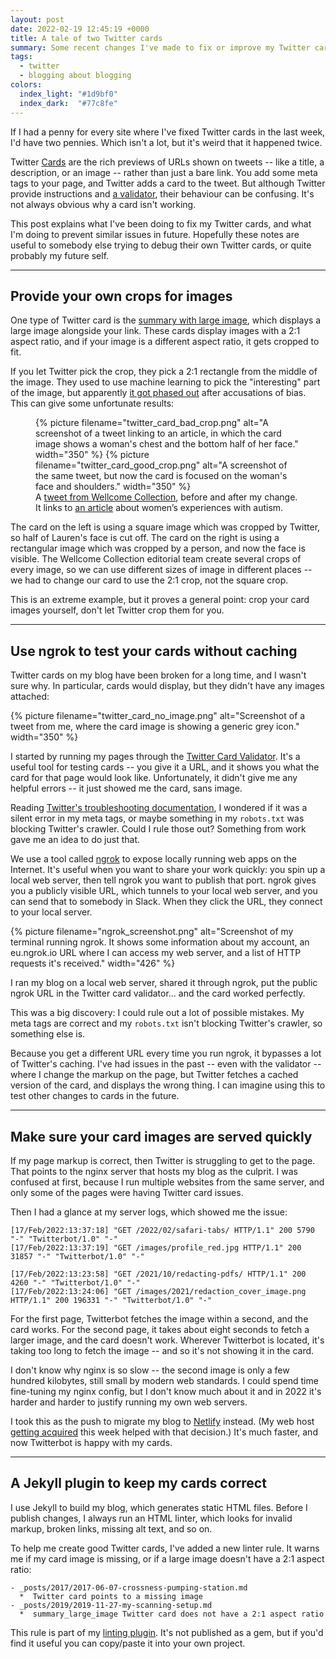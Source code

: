 ```yaml
---
layout: post
date: 2022-02-19 12:45:19 +0000
title: A tale of two Twitter cards
summary: Some recent changes I've made to fix or improve my Twitter cards.
tags:
  - twitter
  - blogging about blogging
colors:
  index_light: "#1d9bf0"
  index_dark:  "#77c8fe"
---
```


<style type="x-text/scss">
  #card_comparison {
    width: 700px;

    #images {
      display: grid;
      grid-template-columns: auto auto;
      grid-gap: var(--grid-gap);

      img {
        display: inline-block;
      }
    }
  }
</style>

If I had a penny for every site where I've fixed Twitter cards in the last week, I'd have two pennies.
Which isn't a lot, but it's weird that it happened twice.

Twitter [Cards] are the rich previews of URLs shown on tweets -- like a title, a description, or an image -- rather than just a bare link.
You add some meta tags to your page, and Twitter adds a card to the tweet.
But although Twitter provide instructions and [a validator], their behaviour can be confusing.
It's not always obvious why a card isn't working.

This post explains what I've been doing to fix my Twitter cards, and what I'm doing to prevent similar issues in future.
Hopefully these notes are useful to somebody else trying to debug their own Twitter cards, or quite probably my future self.

[Cards]: https://developer.twitter.com/en/docs/twitter-for-websites/cards/overview/abouts-cards
[a validator]: https://cards-dev.twitter.com/validator

---

## Provide your own crops for images

One type of Twitter card is the [summary with large image][large_image], which displays a large image alongside your link.
These cards display images with a 2:1 aspect ratio, and if your image is a different aspect ratio, it gets cropped to fit.

If you let Twitter pick the crop, they pick a 2:1 rectangle from the middle of the image.
They used to use machine learning to pick the "interesting" part of the image, but apparently [it got phased out][phased_out] after accusations of bias.
This can give some unfortunate results:

<style type="x-text/scss">
  #card_comparison {
    width: 700px;

    #images {
      display: grid;
      grid-template-columns: auto auto;
      grid-gap: var(--grid-gap);

      img {
        display: inline-block;
      }
    }
  }
</style>

<figure id="card_comparison">
  <div id="images">
    {%
      picture
      filename="twitter_card_bad_crop.png"
      alt="A screenshot of a tweet linking to an article, in which the card image shows a woman's chest and the bottom half of her face."
      width="350"
    %}
    {%
      picture
      filename="twitter_card_good_crop.png"
      alt="A screenshot of the same tweet, but now the card is focused on the woman's face and shoulders."
      width="350"
    %}
  </div>
  <figcaption>
    A <a href="https://twitter.com/ExploreWellcome/status/1491038905923215361">tweet from Wellcome Collection</a>, before and after my change.
    It links to <a href="https://wellcomecollection.org/articles/Yd8L-hAAAIAWFxqa">an article</a> about women&rsquo;s experiences with autism.
  </figcaption>
</figure>

The card on the left is using a square image which was cropped by Twitter, so half of Lauren's face is cut off.
The card on the right is using a rectangular image which was cropped by a person, and now the face is visible.
The Wellcome Collection editorial team create several crops of every image, so we can use different sizes of image in different places -- we had to change our card to use the 2:1 crop, not the square crop.

This is an extreme example, but it proves a general point: crop your card images yourself, don't let Twitter crop them for you.

[large_image]: https://developer.twitter.com/en/docs/twitter-for-websites/cards/overview/summary-card-with-large-image
[phased_out]: https://www.theverge.com/2021/5/19/22444372/twitter-image-crop-racial-gender-bias-research

---

## Use ngrok to test your cards without caching

Twitter cards on my blog have been broken for a long time, and I wasn't sure why.
In particular, cards would display, but they didn't have any images attached:

{%
  picture
  filename="twitter_card_no_image.png"
  alt="Screenshot of a tweet from me, where the card image is showing a generic grey icon."
  width="350"
%}

I started by running my pages through the [Twitter Card Validator][validator].
It's a useful tool for testing cards -- you give it a URL, and it shows you what the card for that page would look like.
Unfortunately, it didn't give me any helpful errors -- it just showed me the card, sans image.

Reading [Twitter's troubleshooting documentation][troubleshooting], I wondered if it was a silent error in my meta tags, or maybe something in my `robots.txt` was blocking Twitter's crawler.
Could I rule those out?
Something from work gave me an idea to do just that.

We use a tool called [ngrok] to expose locally running web apps on the Internet.
It's useful when you want to share your work quickly: you spin up a local web server, then tell ngrok you want to publish that port.
ngrok gives you a publicly visible URL, which tunnels to your local web server, and you can send that to somebody in Slack.
When they click the URL, they connect to your local server.


{%
  picture
  filename="ngrok_screenshot.png"
  alt="Screenshot of my terminal running ngrok. It shows some information about my account, an eu.ngrok.io URL where I can access my web server, and a list of HTTP requests it's received."
  width="426"
%}

I ran my blog on a local web server, shared it through ngrok, put the public ngrok URL in the Twitter card validator… and the card worked perfectly.

This was a big discovery: I could rule out a lot of possible mistakes.
My meta tags are correct and my `robots.txt` isn't blocking Twitter's crawler, so something else is.

Because you get a different URL every time you run ngrok, it bypasses a lot of Twitter's caching.
I've had issues in the past -- even with the validator -- where I change the markup on the page, but Twitter fetches a cached version of the card, and displays the wrong thing.
I can imagine using this to test other changes to cards in the future.

[validator]: https://cards-dev.twitter.com/validator
[troubleshooting]: https://developer.twitter.com/en/docs/twitter-for-websites/cards/guides/troubleshooting-cards#validator
[ngrok]: https://ngrok.com/

---

## Make sure your card images are served quickly

If my page markup is correct, then Twitter is struggling to get to the page.
That points to the nginx server that hosts my blog as the culprit.
I was confused at first, because I run multiple websites from the same server, and only some of the pages were having Twitter card issues.

Then I had a glance at my server logs, which showed me the issue:

```
[17/Feb/2022:13:37:18] "GET /2022/02/safari-tabs/ HTTP/1.1" 200 5790 "-" "Twitterbot/1.0" "-"
[17/Feb/2022:13:37:19] "GET /images/profile_red.jpg HTTP/1.1" 200 31857 "-" "Twitterbot/1.0" "-"

[17/Feb/2022:13:23:58] "GET /2021/10/redacting-pdfs/ HTTP/1.1" 200 4260 "-" "Twitterbot/1.0" "-"
[17/Feb/2022:13:24:06] "GET /images/2021/redaction_cover_image.png HTTP/1.1" 200 196331 "-" "Twitterbot/1.0" "-"
```

For the first page, Twitterbot fetches the image within a second, and the card works.
For the second page, it takes about eight seconds to fetch a larger image, and the card doesn't work.
Wherever Twitterbot is located, it's taking too long to fetch the image -- and so it's not showing it in the card.

I don't know why nginx is so slow -- the second image is only a few hundred kilobytes, still small by modern web standards.
I could spend time fine-tuning my nginx config, but I don't know much about it and in 2022 it's harder and harder to justify running my own web servers.

I took this as the push to migrate my blog to [Netlify] instead.
(My web host [getting acquired][akamai] this week helped with that decision.)
It's much faster, and now Twitterbot is happy with my cards.

[Netlify]: https://www.netlify.com
[akamai]: https://www.linode.com/blog/linode/linode-and-akamai/

---

## A Jekyll plugin to keep my cards correct

I use Jekyll to build my blog, which generates static HTML files.
Before I publish changes, I always run an HTML linter, which looks for invalid markup, broken links, missing alt text, and so on.

To help me create good Twitter cards, I've added a new linter rule.
It warns me if my card image is missing, or if a large image doesn't have a 2:1 aspect ratio:

```
- _posts/2017/2017-06-07-crossness-pumping-station.md
  *  Twitter card points to a missing image
- _posts/2019/2019-11-27-my-scanning-setup.md
  *  summary_large_image Twitter card does not have a 2:1 aspect ratio
```

This rule is part of my [linting plugin][linter].
It's not published as a gem, but if you'd find it useful you can copy/paste it into your own project.

[linter]: https://github.com/alexwlchan/alexwlchan.net/blob/d681a85fd227177feff5c2d9c14e25c13a14d5b0/src/_plugins/linter.rb#L73-L170
